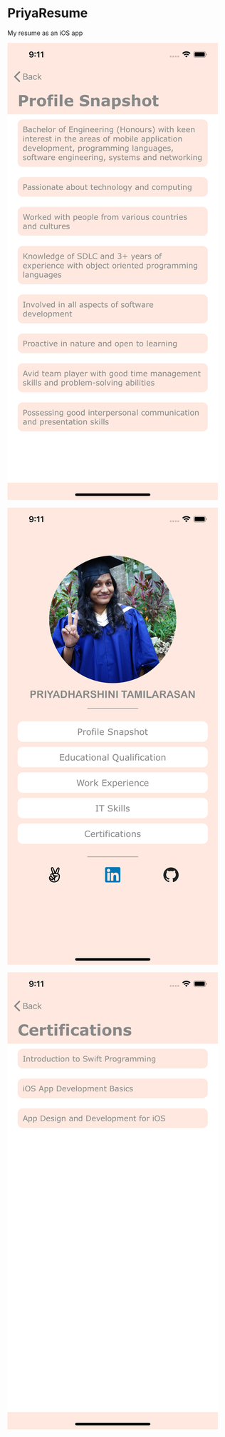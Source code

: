 # PriyaResume

My resume as an iOS app

![alt text](https://github.com/priya2312/PriyaResume/blob/master/Profile%20snapshot.png)

![alt text](https://github.com/priya2312/PriyaResume/blob/master/Landing%20page.png)

![alt text](https://github.com/priya2312/PriyaResume/blob/master/Certifications.png)
